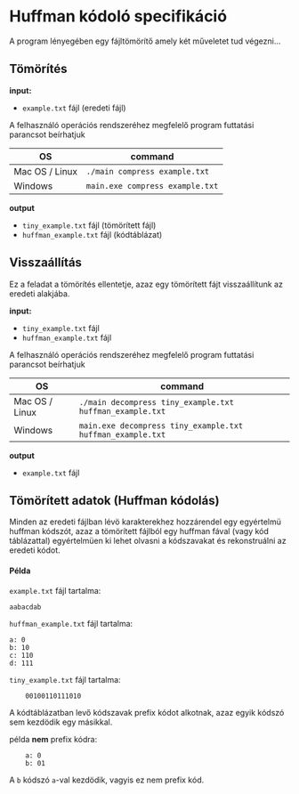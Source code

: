 # Huffman kódoló specifikáció

A program lényegében egy fájltömörítő amely két műveletet tud végezni...

## Tömörítés

**input:** 
* `example.txt` fájl (eredeti fájl)

A felhasználó operációs rendszeréhez megfelelő program futtatási parancsot beírhatjuk

|OS| command |
|--|--|
| Mac OS / Linux | `./main compress example.txt` |
| Windows | `main.exe compress example.txt` |

**output** 
* `tiny_example.txt` fájl (tömörített fájl)
* `huffman_example.txt` fájl (kódtáblázat)

## Visszaállítás

Ez a feladat a tömörítés ellentetje, azaz egy tömörített fájt visszaállítunk az eredeti alakjába.

**input:** 
* `tiny_example.txt` fájl
* `huffman_example.txt` fájl

A felhasználó operációs rendszeréhez megfelelő program futtatási parancsot beírhatjuk

|OS| command |
|--|--|
| Mac OS / Linux | `./main decompress tiny_example.txt huffman_example.txt`    |
| Windows | `main.exe decompress tiny_example.txt huffman_example.txt`    |

**output** 
* `example.txt` fájl

## Tömörített adatok (Huffman kódolás)

Minden az eredeti fájlban lévö karakterekhez hozzárendel egy egyértelmü huffman kódszót, azaz a tömörített fájlból egy huffman fával (vagy kód táblázattal) egyértelmüen ki lehet olvasni a kódszavakat és rekonstruálni az eredeti kódot.

#### Példa

`example.txt` fájl tartalma:
```
aabacdab
```

`huffman_example.txt` fájl tartalma:
```
a: 0
b: 10
c: 110
d: 111
```

`tiny_example.txt` fájl tartalma:
```
	00100110111010
```

A kódtáblázatban levő kódszavak prefix kódot alkotnak, azaz egyik kódszó sem kezdödik egy másikkal.

példa **nem** prefix kódra:
```
	a: 0
	b: 01
```
A `b` kódszó `a`-val kezdödik, vagyis ez nem prefix kód.
